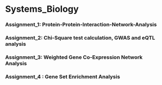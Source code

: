 # Systems_Biology

### Assignment_1: Protein-Protein-Interaction-Network-Analysis

### Assignment_2: Chi-Square test calculation, GWAS and eQTL analysis

### Assignment_3: Weighted Gene Co-Expression Network Analysis

### Assignment_4 : Gene Set Enrichment Analysis
